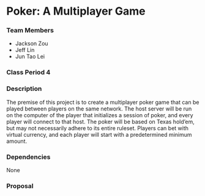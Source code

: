 # Poker: A Multiplayer Game

### Team Members
* Jackson Zou
* Jeff Lin
* Jun Tao Lei

### Class Period 4

### Description
The premise of this project is to create a multiplayer poker game that can be played between players on the same network. The host server will be run on the computer of the player that initializes a session of poker, and every player will connect to that host. The poker will be based on Texas hold’em, but may not necessarily adhere to its entire ruleset. Players can bet with virtual currency, and each player will start with a predetermined minimum amount.

### Dependencies
None

### Proposal
